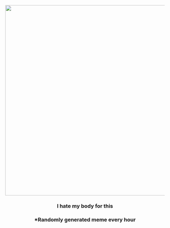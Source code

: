 <p align="center">
        <img src="https://i.redd.it/t3tctjwoig591.jpg" width="600" height="600">
        </p>
        <h3 align="center">I hate my body for this</h3>
        <h3 align="center">*Randomly generated meme every hour</h3>
    